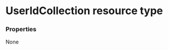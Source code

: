 # UserIdCollection resource type



### Properties
None

<!-- uuid: f5b76b69-2e8d-4c88-8e6d-6a7da1056759
2015-10-16 01:35:22 UTC -->
<!-- {
  "type": "#page.annotation",
  "description": "UserIdCollection resource",
  "keywords": "",
  "section": "documentation",
  "tocPath": ""
}-->